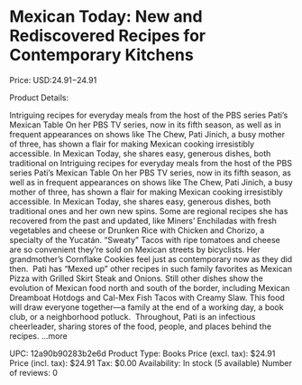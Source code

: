# Mexican Today: New and Rediscovered Recipes for Contemporary Kitchens

Price: USD:$24.91-$24.91

Product Details:

Intriguing recipes for everyday meals from the host of the PBS series Pati’s Mexican Table On her PBS TV series, now in its fifth season, as well as in frequent appearances on shows like The Chew, Pati Jinich, a busy mother of three, has shown a flair for making Mexican cooking irresistibly accessible. In Mexican Today, she shares easy, generous dishes, both traditional on Intriguing recipes for everyday meals from the host of the PBS series Pati’s Mexican Table On her PBS TV series, now in its fifth season, as well as in frequent appearances on shows like The Chew, Pati Jinich, a busy mother of three, has shown a flair for making Mexican cooking irresistibly accessible. In Mexican Today, she shares easy, generous dishes, both traditional ones and her own new spins. Some are regional recipes she has recovered from the past and updated, like Miners’ Enchiladas with fresh vegetables and cheese or Drunken Rice with Chicken and Chorizo, a specialty of the Yucatán. “Sweaty” Tacos with ripe tomatoes and cheese are so convenient they’re sold on Mexican streets by bicyclists. Her grandmother’s Cornflake Cookies feel just as contemporary now as they did then.  Pati has “Mexed up” other recipes in such family favorites as Mexican Pizza with Grilled Skirt Steak and Onions. Still other dishes show the evolution of Mexican food north and south of the border, including Mexican Dreamboat Hotdogs and Cal-Mex Fish Tacos with Creamy Slaw. This food will draw everyone together—a family at the end of a working day, a book club, or a neighborhood potluck.  Throughout, Pati is an infectious cheerleader, sharing stores of the food, people, and places behind the recipes. ...more

UPC: 12a90b90283b2e6d
Product Type: Books
Price (excl. tax): $24.91
Price (incl. tax): $24.91
Tax: $0.00
Availability: In stock (5 available)
Number of reviews: 0